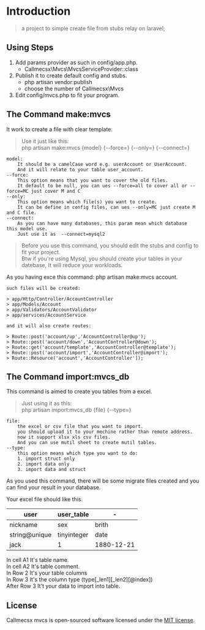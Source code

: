 # Introduction

> a project to simple create file from stubs relay on laravel;

## Using Steps

1. Add params provider as such in config/app.php.
   * Callmecsx\Mvcs\MvcsServiceProvider::class
2. Publish it to create default config and stubs.
   * php artisan vendor:publish
   * choose the number of Callmecsx\Mvcs
3. Edit config/mvcs.php to fit your program.

## The Command make:mvcs

It work to create a file with clear template.

> Use it just like this: \
> php artisan make:mvcs {model} {--force=} {--only=} {--connect=}

```TEXT
model:
    It should be a camelCase word e.g. userAccount or UserAccount.
    And it will relate to your table user_account.
--force:
    This option means that you want to cover the old files.
    It default to be null, you can ues --force=all to cover all or --force=MC just cover M and C
--only:
    This option means which file(s) you want to create.
    It can be define in config files, can ues --only=MC just create M and C file.
--connect:
    As you can have many databases, this param mean which database this model use.
    Just use it as  --connect=mysql2
```

> Before you use this command, you should edit the stubs and config to fit your project. \
> Btw if you're using Mysql, you should create your tables in your datebase, It will reduce your workloads.

As you having exce this command: php artisan make:mvcs account.

```TEXT
such files will be created:

> app/Http/Controller/AccountController
> app/Models/Account
> app/Validators/AccountValidator
> app/services/AccountService

and it will also create routes:

> Route::post('account/up','AccountController@up');
> Route::post('account/down','AccountController@down');
> Route::get('account/template','AccountController@template');
> Route::post('account/import','AccountController@import');
> Route::Resource('account','AccountController']);
```

## The Command import:mvcs_db

This command is aimed to create you tables from a excel.

> Just using it as this: \
> php artisan import:mvcs_db {file} {--type=}

```TEXT
file:
    the excel or csv file that you want to import.
    you should upload it to your mechine rather than remote address.
    now it support xlsx xls csv files.
    And you can use mutil sheet to create mutil tables.
--type:
    this option means which type you want to do:
    1. import struct only
    2. import data only
    3. import data and struct
```

As you used this command, there will be some migrate files created and you can find your result in your database.

Your excel file should like this.

user | user_table | -
-|-|-
nickname|sex|brith
string@unique|tinyinteger|date
jack|1|1880-12-21

In cell A1 It's table name. \
In cell A2 It's table comment. \
In Row 2 It's your table columns \
In Row 3 It's the column type (type[_len1][_len2][@index]) \
After Row 3 It't your data to import into table.



## License

Callmecsx mvcs is open-sourced software licensed under the [MIT license](http://opensource.org/licenses/MIT).

